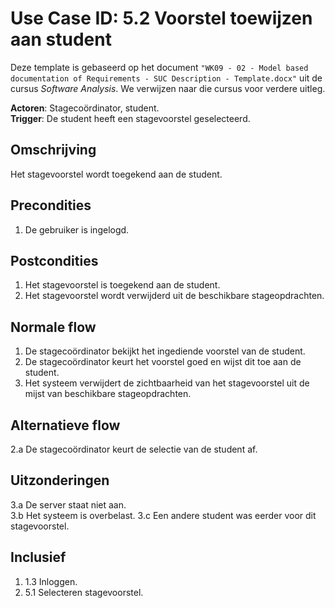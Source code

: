 # Use Case ID: 5.2 Voorstel toewijzen aan student

Deze template is gebaseerd op het document `"WK09 - 02 - Model based documentation of Requirements - SUC Description - Template.docx"`
uit de cursus _Software Analysis_. We verwijzen naar die cursus voor verdere uitleg. 

**Actoren**: Stagecoördinator, student.                              
**Trigger**: De student heeft een stagevoorstel geselecteerd.

## Omschrijving

Het stagevoorstel wordt toegekend aan de student. 

## Precondities

1. De gebruiker is ingelogd.

## Postcondities

1. Het stagevoorstel is toegekend aan de student.
2. Het stagevoorstel wordt verwijderd uit de beschikbare stageopdrachten.

## Normale flow

1. De stagecoördinator bekijkt het ingediende voorstel van de student.
2. De stagecoördinator keurt het voorstel goed en wijst dit toe aan de student.
3. Het systeem verwijdert de zichtbaarheid van het stagevoorstel uit de mijst van beschikbare stageopdrachten.

## Alternatieve flow

2.a De stagecoördinator keurt de selectie van de student af.

## Uitzonderingen

3.a De server staat niet aan.                                      
3.b Het systeem is overbelast.
3.c Een andere student was eerder voor dit stagevoorstel.

## Inclusief

1. 1.3 Inloggen.
2. 5.1 Selecteren stagevoorstel.
